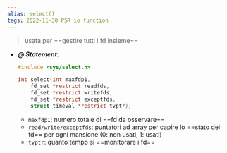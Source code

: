 ```yaml
---
alias: select()
tags: 2022-11-30 PSR io function
---
```


> usata per ==gestire tutti i fd insieme==

- ***@ Statement***:
	```c
	#include <sys/select.h>

	int select(int maxfdp1,
		fd_set *restrict readfds,
		fd_set *restrict writefds,
		fd_set *restrict exceptfds,
		struct timeval *restrict tvptr);
	```
	- `maxfdp1`: numero totale di ==fd da osservare==
	- `read/write/exceptfds`: puntatori ad array per capire lo ==stato dei fd== per ogni mansione (0: non usati, 1: usati)
	- `tvptr`: quanto tempo si ==monitorare i fd==